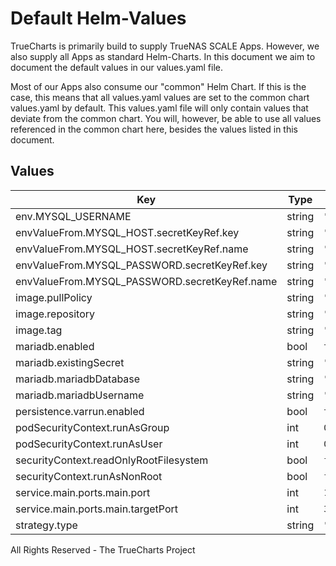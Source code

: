 # Default Helm-Values

TrueCharts is primarily build to supply TrueNAS SCALE Apps.
However, we also supply all Apps as standard Helm-Charts. In this document we aim to document the default values in our values.yaml file.

Most of our Apps also consume our "common" Helm Chart.
If this is the case, this means that all values.yaml values are set to the common chart values.yaml by default. This values.yaml file will only contain values that deviate from the common chart.
You will, however, be able to use all values referenced in the common chart here, besides the values listed in this document.

## Values

| Key | Type | Default | Description |
|-----|------|---------|-------------|
| env.MYSQL_USERNAME | string | `"clarkson"` |  |
| envValueFrom.MYSQL_HOST.secretKeyRef.key | string | `"plainhost"` |  |
| envValueFrom.MYSQL_HOST.secretKeyRef.name | string | `"mariadbcreds"` |  |
| envValueFrom.MYSQL_PASSWORD.secretKeyRef.key | string | `"mariadb-password"` |  |
| envValueFrom.MYSQL_PASSWORD.secretKeyRef.name | string | `"mariadbcreds"` |  |
| image.pullPolicy | string | `"IfNotPresent"` |  |
| image.repository | string | `"tccr.io/truecharts/clarkson"` |  |
| image.tag | string | `"v1.1.2@sha256:cfbc3aca546a36a74d62969511c0bbc1aad521867610faf502ee8abe0dbe3258"` |  |
| mariadb.enabled | bool | `true` |  |
| mariadb.existingSecret | string | `"mariadbcreds"` |  |
| mariadb.mariadbDatabase | string | `"clarkson"` |  |
| mariadb.mariadbUsername | string | `"clarkson"` |  |
| persistence.varrun.enabled | bool | `true` |  |
| podSecurityContext.runAsGroup | int | `0` |  |
| podSecurityContext.runAsUser | int | `0` |  |
| securityContext.readOnlyRootFilesystem | bool | `false` |  |
| securityContext.runAsNonRoot | bool | `false` |  |
| service.main.ports.main.port | int | `10113` |  |
| service.main.ports.main.targetPort | int | `3000` |  |
| strategy.type | string | `"Recreate"` |  |

All Rights Reserved - The TrueCharts Project
